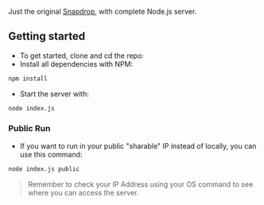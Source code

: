 Just the original [Snapdrop](https://github.com/RobinLinus/Snapdrop), with complete Node.js server.

## Getting started

- To get started, clone and cd the repo:
- Install all dependencies with NPM:

```bash
npm install
```

- Start the server with:

```bash
node index.js
```

### Public Run

- If you want to run in your public "sharable" IP instead of locally, you can use this command:

```bash
node index.js public
```

> Remember to check your IP Address using your OS command to see where you can access the server.

